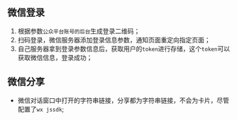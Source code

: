## 微信登录

1. 根据参数`公众平台账号的后台`生成登录二维码；
2. 扫码登录，微信服务器添加登录信息参数，通知页面重定向指定页面；
3. 自己服务器拿到登录参数信息后，获取用户的`token`进行存储，这个`token`可以获取微信信息，登录成功；


## 微信分享

* 微信对话窗口中打开的字符串链接，分享都为字符串链接，不会为卡片，尽管配置了`wx jssdk`;
